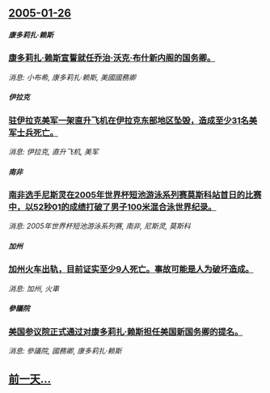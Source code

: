## [2005-01-26](/news/2005/01/26/index.md)

##### 康多莉扎·赖斯
### [ 康多莉扎·赖斯宣誓就任乔治·沃克·布什新内阁的国务卿。](/news/2005/01/26/康多莉扎-赖斯宣誓就任乔治-沃克-布什新内阁的国务卿.md)
_消息: 小布希, 康多莉扎·赖斯, 美國國務卿_

##### 伊拉克
### [ 驻伊拉克美军一架直升飞机在伊拉克东部地区坠毁，造成至少31名美军士兵死亡。](/news/2005/01/26/驻伊拉克美军一架直升飞机在伊拉克东部地区坠毁-造成至少31名美军士兵死亡.md)
_消息: 伊拉克, 直升飞机, 美军_

##### 南非
### [ 南非选手尼斯灵在2005年世界杯短池游泳系列赛莫斯科站首日的比赛中，以52秒01的成绩打破了男子100米混合泳世界纪录。](/news/2005/01/26/南非选手尼斯灵在2005年世界杯短池游泳系列赛莫斯科站首日的比赛中-以52秒01的成绩打破了男子100米混合泳世界纪录.md)
_消息: 2005年世界杯短池游泳系列赛, 南非, 尼斯灵, 莫斯科_

##### 加州
### [ 加州火车出轨，目前证实至少9人死亡。事故可能是人为破坏造成。](/news/2005/01/26/加州火车出轨-目前证实至少9人死亡-事故可能是人为破坏造成.md)
_消息: 加州, 火車_

##### 參議院
### [ 美国参议院正式通过对康多莉扎·赖斯担任美国新国务卿的提名。](/news/2005/01/26/美国参议院正式通过对康多莉扎-赖斯担任美国新国务卿的提名.md)
_消息: 參議院, 國務卿, 康多莉扎·赖斯_

## [前一天...](/news/2005/01/25/index.md)

